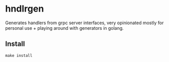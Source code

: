 # hndlrgen

Generates handlers from grpc server interfaces, very opinionated mostly for
personal use + playing around with generators in golang.
## Install
```
make install
```
